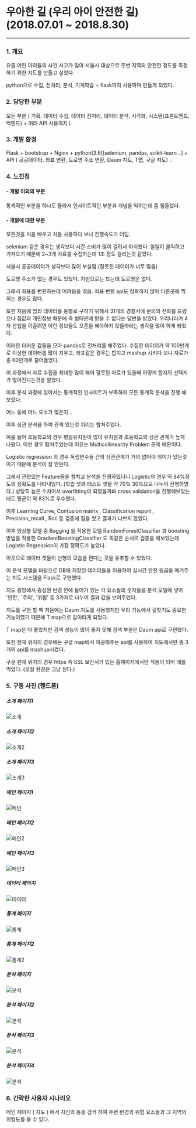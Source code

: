 # 우아한 길 (우리 아이 안전한 길)(2018.07.01 ~ 2018.8.30)
---

### 1. 개요 

요즘 어린 아이들의 사건 사고가 많아 서울시 대상으로 주변 지역의 안전한 정도를 측정하기 위한 지도를 만들고 싶었다.

python으로 수집, 전처리, 분석, 기계학습 + flask까지 사용하며 만들게 되었디.

### 2. 담당한 부분
 
모든 부분 ( 기획, 데이터 수집, 데이터 전처리, 데이터 분석, 시각화, 시스템(프론트엔드, 백엔드) + 여러 API 사용까지 )
 
### 3. 개발 환경
 
 Flask + bootstrap + Nginx + python(3.6)[selenium, pandas, scikit-learn ..] + API ( 공공데이터, 좌표 변환, 도로명 주소 변환, Daum 지도, T맵, 구글 지도) ..
 
### 4. 느낀점
 
#### - 개발 이외의 부분
 
 통계적인 부분을 하나도 몰라서 인사이트적인 부분과 개념을 익히는데 좀 힘들었다.
 
 
 
#### - 개발에 대한 부분
 
 모든것을 처음 배우고 처음 사용하다 보니 진행속도가 더딤.
 
 selenium 같은 경우는 생각보다 시간 소비가 많이 걸려서 아쉬웠다. 일일이 클릭하고 가져오기 때문에 2~3개 자료를 수집하는데 1초 정도 걸리는것 같았다.
 
 서울시 공공데이터가 생각보다 많이 부실함.(잘못된 데이터가 너무 많음)
 
 도로명 주소가 없는 경우도 있었다. 지번으로는 뜨는데 도로명은 없다.
 
 그래서 좌표를 변환하는데 어려움을 겪음. 좌표 변환 api도 정확하지 않아 다른곳에 찍히는 경우도 많다.
 
 또한 처음에 범죄 데이터를 동별로 구하기 위해서 31개의 경찰서에 문의와 전화를 드렸으나 집값과 개인정보 때문에 즉 법때문에 받을 수 없다는 답변을 받았다. 우리나라가 4차 산업을 이끌려면 이런 정보들도 오픈을 해야하지 않을까라는 생각을 많이 하게 되었다.
 
 이러한 더러운 값들을 모아 pandas로 전처리를 해주었다. 수집한 데이터가 약 100만개로 이상한 데이터를 많이 지우고, 좌표같은 경우는 합치고 mashup 시키다 보니 자료가 총 60만개로 줄어들었다.
 
 이 과정에서 자료 수집을 최대한 많이 해야 잘못된 자료가 있을때 어떻게 할지의 선택지가 많아진다는것을 알았다.
 
 이후 분석 과정에 있어서는 통계적인 인사이트가 부족하여 모든 통계적 분석을 진행 해보았다.
 
 어느 동에 어느 요소가 많은지 ..
 
 이후 상관 분석을 하여 관계 있는것 끼리는 합쳐주었다.
 
 예를 들어 초등학교의 경우 병설유치원이 많아 유치원과 초등학교의 상관 관계가 높게 나왔다. 이런 경우 합쳐주었는데 이유는 Multicollinearity Problem
문제 때문이다. 

Logistic regression 의 경우 독립변수들 간의 상관관계가 거의 없어야 의미가 있는것이기 때문에 분석이 잘 안된다.

그래서 관련있는 Feature들을 합치고 분석을 진행하였더니 Logistic의 경우 약 84%정도의 정확도를 나타내었다. (학습 셋과 테스트 셋을 약 70% 30%으로 나누어 진행하였다.) 상당히 높은 수치여서 overfitting이 되었을까봐 cross validation을 진행해보았는데도 평균이 약 83%로 우수했다.

이후 Learning Curve, Confusion matrix , Classification report , Precision_recall , Roc 등 검증에 힘을 썼고 결과가 나쁘지 않았다.

이후 앙상블 모델 중 Bagging 을 적용한 모델 RandomForestClassifier 과 boosting 방법을 적용한 GradientBoostingClassifier 도 똑같은 순서로 검증을 해보았는데 Logistic Regression이 가장 정확도가 높았다. 

이것으로 데이터 셋들이 선형의 모습을 띈다는 것을 유추할 수 있었다.

이 분석 모델을 바탕으로 DB에 저장된 데이터들을 이용하여 실시간 안전 등급을 매겨주는 지도 시스템을 Flask로 구현했다.

지도 중앙에서 중심원 반경 안에 들어가 있는 각 요소들의 숫자들을 분석 모델에 넣어 '안전', '주의', '위험' 등 3가지로 나누어 결과 값을 보여주었다.

지도를 구현 할 때 처음에는 Daum 지도를 사용했지만 우리 기능에서 길찾기도 중요한 기능이였기 때문에 T map으로 갈아타게 되었다.

T map은 다 좋았지만 검색 성능이 많이 좋지 못해 검색 부분은 Daum api로 구현했다.

또한 현재 위치의 경우에는 구글 map에서 제공해주는 api를 사용하여 지도에서만 총 3개의 api를 mashup시켰다.

구글 현재 위치의 경우 https 즉 SSL 보안서가 있는 홈페이지에서만 적용이 되어 애를 먹었다. (로컬 환경은 그냥 된다.)

### 5. 구동 사진 (핸드폰)

##### 소개 페이지1

![소개](./intro/so1.png)

##### 소개 페이지2

![소개2](./intro/so2.png)

##### 소개 페이지3

![소개3](./intro/so3.png)

##### 메인 페이지1

![메인](./intro/main1.png)

##### 메인 페이지2

![메인2](./intro/main2.png)

##### 메인 페이지3

![메인3](./intro/main3.png)

##### 데이터 페이지

![데이터](./intro/data.png)

##### 통계 페이지

![통계](./intro/tong1.png)

##### 통계 페이지2

![통계2](./intro/tong2.png)

##### 분석 페이지

![분석](./intro/bun1.png)

##### 분석 페이지2

![분석](./intro/bun2.png)

##### 분석 페이지3

![분석](./intro/bun3.png)

##### 분석 페이지4

![분석](./intro/bun4.png)


### 6. 간략한 사용자 시나리오

메인 페이지 ( 지도 ) 에서 자신의 동을 검색 하여 주변 반경의 위험 요소들과 그 지역의 위험도를 볼 수 있다.

